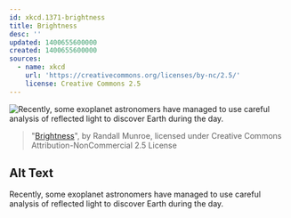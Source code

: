 ```yaml
---
id: xkcd.1371-brightness
title: Brightness
desc: ''
updated: 1400655600000
created: 1400655600000
sources:
  - name: xkcd
    url: 'https://creativecommons.org/licenses/by-nc/2.5/'
    license: Creative Commons 2.5
---
```

![Recently, some exoplanet astronomers have managed to use careful analysis of reflected light to discover Earth during the day.](https://imgs.xkcd.com/comics/brightness.png)
> "[Brightness](https://xkcd.com/1371/)", by Randall Munroe, licensed under Creative Commons Attribution-NonCommercial 2.5 License

## Alt Text
Recently, some exoplanet astronomers have managed to use careful analysis of reflected light to discover Earth during the day.
